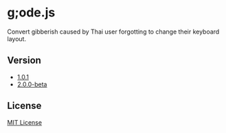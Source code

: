 # g;ode.js

Convert gibberish caused by Thai user forgotting to change their keyboard layout.

## Version

* [1.0.1](/1.0.1/)
* [2.0.0-beta](/2.0.0-beta/)

## License
[MIT License](https://github.com/godeProject/LICENSE.md)